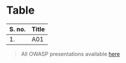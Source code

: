 # Table

| S. no. |Title |
| -- | -- |
| 1. | A01 |


> All OWASP presentations available [here](https://github.com/noobultrapromax/OWASP-top10-2021)
